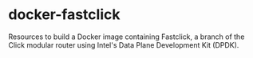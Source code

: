 # docker-fastclick
Resources to build a Docker image containing Fastclick, a branch of the Click modular router using Intel's Data Plane Development Kit (DPDK).
